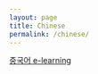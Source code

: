 ```yaml
---
layout: page
title: Chinese
permalink: /chinese/
---
```


[중국어 e-learning][china-e-learning]


[china-e-learning]: http://www.china.org.cn/e-learning/1.htm
